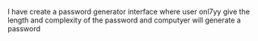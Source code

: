 I have create a password generator interface where user onl7yy give the length and complexity of the password and computyer will generate a password
